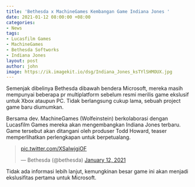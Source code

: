 ```yaml
---
title: 'Bethesda x MachineGames Kembangan Game Indiana Jones '
date: 2021-01-12 08:00:00 +08:00
categories:
- News
tags:
- Lucasfilm Games
- MachineGames
- Bethesda Softworks
- Indiana Jones
layout: post
author: john
image: https://ik.imagekit.io/dsg/Indiana_Jones_ksTYlSHMOUX.jpg
---
```


Semenjak dibelinya Bethesda dibawah bendera Microsoft, mereka masih mempunyai beberapa pr multiplatform sebelum resmi merilis game ekslusif untuk Xbox ataupun PC. Tidak berlangsung cukup lama, sebuah project game baru diumumkan.

Bersama dev. MachineGames (Wolfeinstein) berkolaborasi dengan Lucasfilm Games mereka akan mengembangkan Indiana Jones terbaru. Game tersebut akan ditangani oleh produser Todd Howard, teaser memperlihatkan perlengkapan untuk berpetualang. 

<blockquote class="twitter-tweet align=center"><p lang="und" dir="ltr"><a href="https://t.co/XSaIwjgiOF">pic.twitter.com/XSaIwjgiOF</a></p>&mdash; Bethesda (@bethesda) <a href="https://twitter.com/bethesda/status/1349023307228704770?ref_src=twsrc%5Etfw">January 12, 2021</a></blockquote> <script async src="https://platform.twitter.com/widgets.js" charset="utf-8"></script>

Tidak ada informasi lebih lanjut, kemungkinan besar game ini akan menjadi ekslusifitas pertama untuk Microsoft.